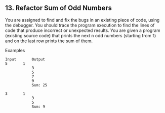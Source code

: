 ## 13. Refactor Sum of Odd Numbers

You are assigned to find and fix the bugs in an existing piece of code, using the debugger. You should trace the program execution to find the lines of code that produce incorrect or unexpected results.
You are given a program (existing source code) that prints the next n odd numbers (starting from 1) and on the last row prints the sum of them.

Examples

```
Input	    Output	
5	    1
            3
            5
            7
            9
            Sum: 25	
            
3	    1
            3
            5
            Sum: 9
```
